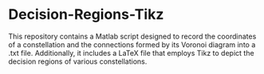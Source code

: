 # Decision-Regions-Tikz
This repository contains a Matlab script designed to record the coordinates of a constellation and the connections formed by its Voronoi diagram into a .txt file. Additionally, it includes a LaTeX file that employs Tikz to depict the decision regions of various constellations.
